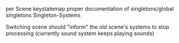 per Scene keystatemap
proper documentation of singletons/global singletons
Singleton-Systems 

Switching scene should "inform" the old scene's systems to stop processing (currently sound system keeps playing sounds)
